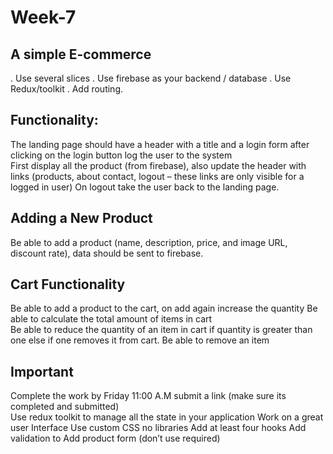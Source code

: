 # Week-7

## A simple E-commerce 
 
. Use several slices 
. Use firebase as your backend / database 
. Use Redux/toolkit 
. Add routing. 
 
## Functionality: 
The landing page should have a header with a title and a login form after clicking on the login button log the user to the system  
First display all the product (from firebase), also update the header with links (products, about contact, logout – these links are only visible for a logged in user) 
On logout take the user back to the landing page. 

## Adding a New Product 
Be able to add a product (name, description, price, and image URL, discount rate), data should be sent to firebase. 
 
## Cart Functionality 
Be able to add a product to the cart, on add again increase the quantity 
Be able to calculate the total amount of items in cart  
Be able to reduce the quantity of an item in cart if quantity is greater than one else if one removes it from cart. 
Be able to remove an item  
 
## Important  
 Complete the work by Friday 11:00 A.M submit a link (make sure its completed and submitted)  
Use redux toolkit to manage all the state in your application 
Work on a great user Interface 
Use custom CSS no libraries 
Add at least four hooks 
Add validation to Add product form (don’t use required) 
 
 
 
 
 

